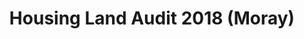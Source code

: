 ---
schema: default
title: Housing Land Audit 2018 (Moray)
organization: Moray Council
notes: >-
    Housing Land Audit 2018 sites for housing with a capacity for 4 or more homes. The audit provides details of Moray's housing land supply as at January 2018. The audit has been produced using the guidance set out in Scottish Planning Policy, Planning Advice Note 2/2010 and Homes for Scotland Advice Note on Housing Land Audits. The audit meets the requirements of Scottish Planning Policy 2014. Further information can be found at Development Monitoring.
resources:
  - name: Housing Land Audit 2018 (Moray) FEATURE LAYER
  - url: >-
      
  - format: FEATURE LAYER
license: 
category:

  - Planning
  - INSPIRE
  - boundaries
maintainer: Moray Council
maintainer_email: someone@example.com
---